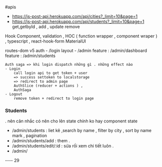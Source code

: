 
#apis 
- https://js-post-api.herokuapp.com/api/cities?_limit=10&page=1
- https://js-post-api.herokuapp.com/api/students?_limit=10&page=1
get,getbyId , add , update remove
 
Hook Component, validation , HOC ( function wrapper , component wraper  ) , typescript , react-hook-form 
MaterialUI 

routes-dom  v5
    auth 
    - /login
    layout 
    - /admin 
    feature :    /admin/dashboard
    feature :    /admin/students

    Auth saga => khi login dispatch những gì . những effect nào 
    - Login 
        call login api to get token + user 
        => success settoken to localstorage 
        => redirect to admin page
        AuthSlice (reducer + actions ) , 
        AuthSaga
    - Logout 
        remove token + redirect to login page   

### Students
 . nên cân nhắc có nên cho lên state chính ko hay component state

- /admin/students           : liet kê ,search by name , filter by city , sort by name mark , pagination 
- /admin/students/add       : them .   
- /admin/students/edit/:id  : sửa rồi xem chi tiết luôn  .
- /admin/   

---- 29 
